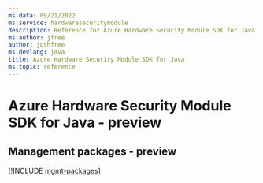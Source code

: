 ```yaml
---
ms.data: 09/21/2022
ms.service: hardwaresecuritymodule
description: Reference for Azure Hardware Security Module SDK for Java
ms.author: jfree
author: joshfree
ms.devlang: java
title: Azure Hardware Security Module SDK for Java
ms.topic: reference
---
```

# Azure Hardware Security Module SDK for Java - preview

## Management packages - preview
[!INCLUDE [mgmt-packages](hardware-security-module-mgmt-index.md)]